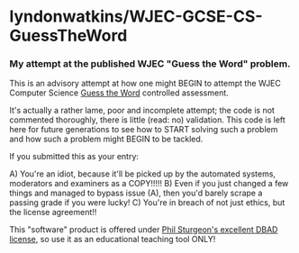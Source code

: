 lyndonwatkins/WJEC-GCSE-CS-GuessTheWord
=======================================

### My attempt at the published WJEC "Guess the Word" problem. ###

This is an advisory attempt at how one might BEGIN to attempt the WJEC Computer Science [Guess the Word](http://www.wjec.co.uk/qualifications/computer-science/computer-science-gcse/GCSE%20Controlled%20Assessment%202017-2018.zip?language_id=1) controlled assessment.

It's actually a rather lame, poor and incomplete attempt; the code is not commented thoroughly, there is little (read: no) validation.  This code is left here for future generations to see how to START solving such a problem and how such a problem might BEGIN to be tackled.

If you submitted this as your entry:

A) You're an idiot, because it'll be picked up by the automated systems, moderators and examiners as a COPY!!!!!
B) Even if you just changed a few things and managed to bypass issue (A), then you'd barely scrape a passing grade if you were lucky!
C) You're in breach of not just ethics, but the license agreement!!

This "software" product is offered under [Phil Sturgeon's excellent DBAD license](https://github.com/philsturgeon/dbad), so use it as an educational teaching tool ONLY!